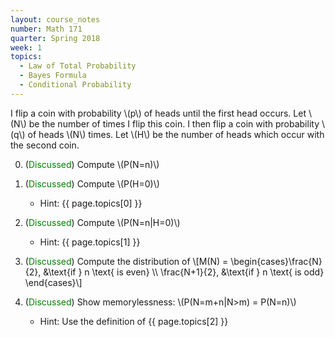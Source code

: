 ```yaml
---
layout: course_notes
number: Math 171
quarter: Spring 2018
week: 1
topics:
  - Law of Total Probability
  - Bayes Formula
  - Conditional Probability
---
```


I flip a coin with probability \\(p\\) of heads until the first head occurs. Let \\(N\\) be the number of times I flip this coin. I then flip a coin with probability \\(q\\) of heads \\(N\\) times. Let \\(H\\) be the number of heads which occur with the second coin.

0. (<font color="green">Discussed</font>) Compute \\(P(N=n)\\)

1. (<font color="green">Discussed</font>) Compute \\(P(H=0)\\)

	* Hint: {{ page.topics[0] }}

1. (<font color="green">Discussed</font>) Compute \\(P(N=n\|H=0)\\)

	* Hint: {{ page.topics[1] }}

1. (<font color="green">Discussed</font>) Compute the distribution of \\[M(N) = \begin{cases}\frac{N}{2}, &\text{if } n \text{ is even}  \\\ \frac{N+1}{2}, &\text{if } n \text{ is odd} \end{cases}\\]

1. (<font color="green">Discussed</font>) Show memorylessness: \\(P(N=m+n\|N>m) = P(N=n)\\)

    * Hint: Use the definition of {{ page.topics[2] }}